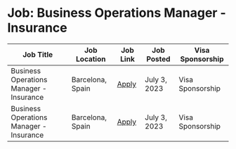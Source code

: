 # Job: Business Operations Manager - Insurance

| Job Title | Job Location | Job Link | Job Posted | Visa Sponsorship |
| --- | --- | --- | --- | --- |
| Business Operations Manager - Insurance | Barcelona, Spain | [Apply](https://n26.com/en/careers/positions/5146601) | July 3, 2023 | Visa Sponsorship |
| Business Operations Manager - Insurance | Barcelona, Spain | [Apply](https://n26.com/en/careers/positions/5146601) | July 3, 2023 | Visa Sponsorship |
